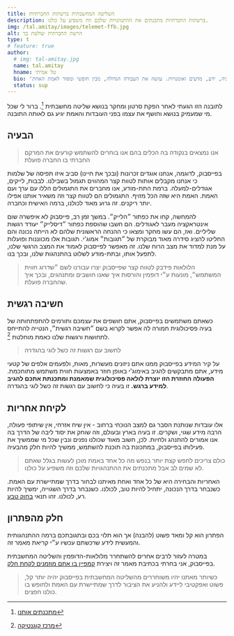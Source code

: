 ```yaml
---
title: השליטה המחשבתית ברשתות החברתיות
description: ברשתות החברתיות מתכנתים את ההתנהגויות שלכם וזה משפיע על כולנו.
img: /tal.amitay/images/telemet-ffb.jpg
alt: הרשת החברתית שולטת בך
type: t
# feature: true
author:
  # img: tal-amitay.jpg
  name: tal.amitay
  hname: טל אמיתי
  bio: 'וולונטריסט ערני, איש טכנולוגיה, ידע, מדעים ואומנויות. עושה את העבודה הגדולה, מבין חופשי ומסור לאמת האחת.'
  status: sup
---
```


לתובנה הזו הגעתי לאחר הפקת סרטון ומחקר בנושא שליטה מחשבתית [^1]. ברור לי שכל מי שמעמיק בנושא וחושף את עצמו בפני העובדות והאמת יגיע גם לאותה התובנה.

## הבעיה

> אנו נמצאים בנקודה בה הכלים בהם אנו בוחרים להשתמש קורעים את המרקם החברתי בו החברה פועלת

בפייסבוק, לדוגמה, אנחנו אוגדים זכרונות (ובכך את חיינו) סביב איזו תפיסה של שלמות כי אנחנו מקבלים אותות לטווח קצר המהווים תגמול בשבילנו. לבבות, לייקים, אגודלים-למעלה. ברמת התת-מודע, אנו מחברים את התגמולים הללו עם ערך ועם האמת. האמת היא שזה הכל מזויף. התגמולים הם לטווח קצר וזה משאיר אותנו אפילו יותר ריקנים. זה גרוע מאוד לכולנו, ברמה האישית וכחברה.

<p>
  <poster src="/tal.amitay/images/emojis.gif" alt="Facebook Emojis"></poster>
</p>

להמחשה, קחו את כפתור ״הלייק״. במשך זמן רב, פייסבוק לא איפשרה שום אינטראקציה מעבר לאגודלים. הם חשבו שהוספת כפתור ״דיסלייק״ יעודד רגשות שליליים. ואז, הם עשו מחקר ומצאו כי ההנחה הראשונית שלהם לא הייתה נכונה והם החליטו להציג סידרה מאוד מבוקרת של ״תגובות״ אמוג'י. תגובות אלו מכווננות ופועלות על מנת למדוד את מצב הרוח שלנו. זה מאפשר לפייסבוק לאמוד את המצב הרגשי שלנו, לתפעל אותו, ובתת-מודע לשלוט בהתנהגות שלנו, ובכך בנו.

> הלולאות פידבק לטווח קצר שפייסבוק יצרו עבורנו לשם ״שדרוג חווית המשתמש״, מונעות ע״י דופמין והורסות איך שאנו חושבים ומתנהגים, ובכך איך שהחברה פועלת.

## חשיבה רגשית

כשאתם משתמשים בפייסבוק, אתם חושפים את עצמכם ותורמים להתפתחותה של בעיה פסיכולוגית חמורה לה אפשר לקרוא בשם ״חשיבה רגשית״, הנטייה להתייחס לתחושות ורגשות שלנו כאמת מוחלטת [^2].

> לחשוב עם רגשות זה כשל לוגי בהגדרה

על קיר המידע בפייסבוק ממנו אתם ניזונים מעשרות, מאות, ולפעמים אלפים של קטעי מידע, אתם מתבקשים להגיב באימוג'י באופן חוזר באמצעות חווית משתמש מתוחכמת. **הפעולה החוזרת הזו יוצרת לולאה פסיכולוגית שמאמנת ומתכנתת אתכם להגיב למידע ברגש.** זו בעיה כי לחשוב עם רגשות זה כשל לוגי בהגדרה.

## לקיחת אחריות

אלו עובדות שנותנת הסבר גם למצב הנוכחי ברחוב - אין שיח אזרחי, אין שיתופי פעולה, הרבה מידע שגוי, ושקרים. זו בעיה בארץ ובעולם, וזה שוחק את יסוד ליבה של הדרך בה אנו אמורים להתנהג ולחיות. לכן, חשוב מאוד שכולנו נפנים ונבין שכל מי שממשיך את פעילותו בפייסבוק, במתכונת בה תוכנת להשתמש, ממשיך להיות חלק מהבעיה.

> כולם צריכים לחפש קצת יותר בנפש מה כל אחד באמת מוכן לעשות בגלל שאתם לא שמים לב אבל מתכנתים את ההתנהגויות שלכם וזה משפיע על כולנו.

האחריות והבחירה היא של כל אחד ואחת מאיתנו לבחור בדרך שמתיישרת עם האמת. כשנבחר בדרך הנכונה, יתחיל להיות טוב, לכולנו. כשנבחר בדרך השגוייה, ימשיך להיות רע, לכולנו. זהו תנאי [בחוק טבע](../the.free.mavens/natural-law).

## חלק מהפתרון

הפתרון הוא קל ומאד פשוט (להבנה) אך הוא תלוי בכם ובתגובתכם ברמה ההתנהגותית והמעשית לידע שרכשתם עכשיו ע״י קריאת מאמר זה.

במטרה לעזור לרבים אחרים להשתחרר מלולאות-הדופמין והשליטה המחשבתית בפייסבוק, אני בחרתי בכתיבת מאמר זה ויצירת [קמפיין בו אתם מוזמנים לקחת חלק](/telemet/ffb).

<p>
  <nuxt-link to="/telemet/ffb" class="w-10/12 block mx-auto">
    <poster src="/telemet/images/telemet-ffb.jpg" alt="פאק_פייסבוק" />
  </nuxt-link>
</p>

> כשיותר מאתנו יהיו משוחררים מהשליטה המחשבתית בפייסבוק יהיה יותר קל, פשוט ואפקטיבי ליידע ולהניע את הציבור לדרך שמתיישרת עם האמת ולחופש בו כולנו חפצים.

[^1]: [מתכנתים אותנו](https://www.youtube.com/watch?v=uJpU1hJ5Teg)
[^2]: [מרכז קוגנטיקה](https://www.cognetica.co.il/10-cognitive-distortions/)
